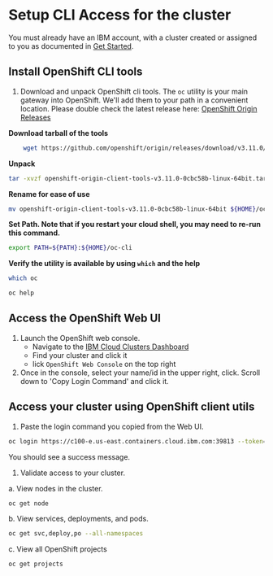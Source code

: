 # Setup CLI Access for the cluster

You must already have an IBM account, with a cluster created or assigned to you as documented in [Get Started](../GETSTARTED.md).

## Install OpenShift CLI tools

1. Download and unpack OpenShift cli tools. The `oc` utility is your main gateway into OpenShift. We'll add them to your path in a convenient location. Please double check the latest release here: [OpenShift Origin Releases](https://github.com/openshift/origin/releases/)

 **Download tarball of the tools**

```bash
    wget https://github.com/openshift/origin/releases/download/v3.11.0/openshift-origin-client-tools-v3.11.0-0cbc58b-linux-64bit.tar.gz
```

**Unpack**

```bash
tar -xvzf openshift-origin-client-tools-v3.11.0-0cbc58b-linux-64bit.tar.gz
```

**Rename for ease of use**

```bash
mv openshift-origin-client-tools-v3.11.0-0cbc58b-linux-64bit ${HOME}/oc-cli
```

**Set Path. Note that if you restart your cloud shell, you may need to re-run this command.**

```bash
export PATH=${PATH}:${HOME}/oc-cli
```

**Verify the utility is available by using `which` and the help**

```bash
which oc
```

```bash
oc help
```

## Access the OpenShift Web UI

1. Launch the OpenShift web console.
   - Navigate to the [IBM Cloud Clusters Dashboard](https://cloud.ibm.com/kubernetes/clusters)
   - Find your cluster and click it
   - lick `OpenShift Web Console` on the top right
2. Once in the console, select your name/id in the upper right, click. Scroll down to 'Copy Login Command' and click it.

## Access your cluster using OpenShift client utils

1. Paste the login command you copied from the Web UI.

```bash
oc login https://c100-e.us-east.containers.cloud.ibm.com:39813 --token=xxxxxxxxxxxxxxxxxxxxxxxxxxxxxxxxxxxxxxxxxxx
```

You should see a success message.

1. Validate access to your cluster.

a. View nodes in the cluster.

```bash
oc get node
```

b. View services, deployments, and pods.

```bash
oc get svc,deploy,po --all-namespaces
```

c. View all OpenShift projects

```bash
oc get projects
```